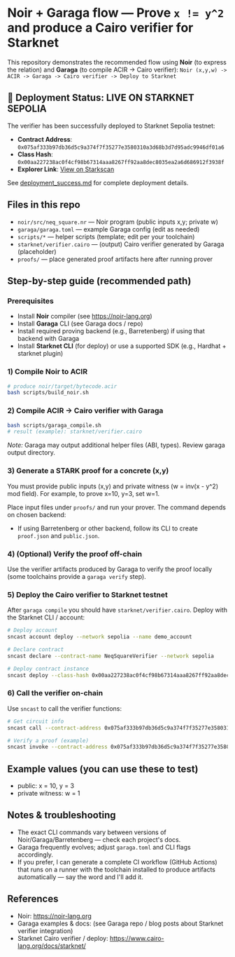 # Noir + Garaga flow — Prove `x != y^2` and produce a Cairo verifier for Starknet

This repository demonstrates the recommended flow using **Noir** (to express the relation) and **Garaga** (to compile ACIR → Cairo verifier):
`Noir (x,y,w) -> ACIR -> Garaga -> Cairo verifier -> Deploy to Starknet`

## 🚀 Deployment Status: LIVE ON STARKNET SEPOLIA

The verifier has been successfully deployed to Starknet Sepolia testnet:

- **Contract Address**: `0x075af333b97db36d5c9a374f7f35277e3580310a3d68b3d7d95adc9946df01a6`
- **Class Hash**: `0x00aa227238ac0f4cf98b67314aaa8267ff92aa8dec8035ea2a6d686912f3938f`
- **Explorer Link**: [View on Starkscan](https://sepolia.starkscan.co/contract/0x075af333b97db36d5c9a374f7f35277e3580310a3d68b3d7d95adc9946df01a6)

See [deployment_success.md](./deployment_success.md) for complete deployment details.

## Files in this repo
- `noir/src/neq_square.nr` — Noir program (public inputs x,y; private w)
- `garaga/garaga.toml` — example Garaga config (edit as needed)
- `scripts/*` — helper scripts (template; edit per your toolchain)
- `starknet/verifier.cairo` — (output) Cairo verifier generated by Garaga (placeholder)
- `proofs/` — place generated proof artifacts here after running prover

## Step-by-step guide (recommended path)

### Prerequisites
- Install **Noir** compiler (see https://noir-lang.org)
- Install **Garaga** CLI (see Garaga docs / repo)
- Install required proving backend (e.g., Barretenberg) if using that backend with Garaga
- Install **Starknet CLI** (for deploy) or use a supported SDK (e.g., Hardhat + starknet plugin)

### 1) Compile Noir to ACIR
```bash
# produce noir/target/bytecode.acir
bash scripts/build_noir.sh
```

### 2) Compile ACIR → Cairo verifier with Garaga
```bash
bash scripts/garaga_compile.sh
# result (example): starknet/verifier.cairo
```
*Note:* Garaga may output additional helper files (ABI, types). Review garaga output directory.

### 3) Generate a STARK proof for a concrete (x,y)
You must provide public inputs (x,y) and private witness (w = inv(x - y^2) mod field).
For example, to prove x=10, y=3, set w=1.

Place input files under `proofs/` and run your prover. The command depends on chosen backend:
- If using Barretenberg or other backend, follow its CLI to create `proof.json` and `public.json`.

### 4) (Optional) Verify the proof off-chain
Use the verifier artifacts produced by Garaga to verify the proof locally (some toolchains provide a `garaga verify` step).

### 5) Deploy the Cairo verifier to Starknet testnet
After `garaga compile` you should have `starknet/verifier.cairo`.
Deploy with the Starknet CLI / account:
```bash
# Deploy account
sncast account deploy --network sepolia --name demo_account

# Declare contract
sncast declare --contract-name NeqSquareVerifier --network sepolia

# Deploy contract instance
sncast deploy --class-hash 0x00aa227238ac0f4cf98b67314aaa8267ff92aa8dec8035ea2a6d686912f3938f --network sepolia
```

### 6) Call the verifier on-chain
Use `sncast` to call the verifier functions:
```bash
# Get circuit info
sncast call --contract-address 0x075af333b97db36d5c9a374f7f35277e3580310a3d68b3d7d95adc9946df01a6 --function get_circuit_info --network sepolia

# Verify a proof (example)
sncast invoke --contract-address 0x075af333b97db36d5c9a374f7f35277e3580310a3d68b3d7d95adc9946df01a6 --function verify_proof --calldata [proof_array] [public_inputs] --network sepolia
```

## Example values (you can use these to test)
- public: x = 10, y = 3
- private witness: w = 1

## Notes & troubleshooting
- The exact CLI commands vary between versions of Noir/Garaga/Barretenberg — check each project's docs.
- Garaga frequently evolves; adjust `garaga.toml` and CLI flags accordingly.
- If you prefer, I can generate a complete CI workflow (GitHub Actions) that runs on a runner with the toolchain installed to produce artifacts automatically — say the word and I'll add it.

## References
- Noir: https://noir-lang.org
- Garaga examples & docs: (see Garaga repo / blog posts about Starknet verifier integration)
- Starknet Cairo verifier / deploy: https://www.cairo-lang.org/docs/starknet/
